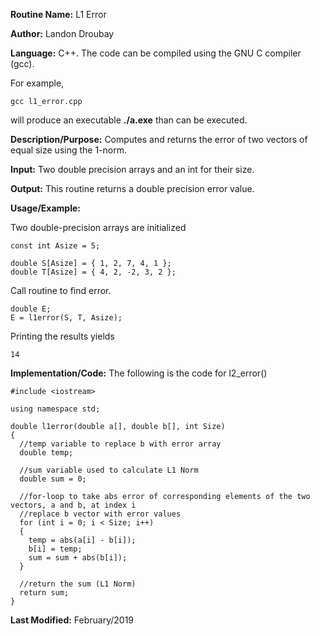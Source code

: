 **Routine Name:**           L1 Error

**Author:** Landon Droubay

**Language:** C++. The code can be compiled using the GNU C compiler (gcc).

For example,

    gcc l1_error.cpp

will produce an executable **./a.exe** than can be executed. 

**Description/Purpose:** Computes and returns the error of two vectors of equal size using the 1-norm.

**Input:** Two double precision arrays and an int for their size.

**Output:** This routine returns a double precision error value.

**Usage/Example:**

Two double-precision arrays are initialized

```c_cpp
const int Asize = 5;

double S[Asize] = { 1, 2, 7, 4, 1 };
double T[Asize] = { 4, 2, -2, 3, 2 };
```
Call routine to find error.

```c_cpp
double E;
E = l1error(S, T, Asize);
```

Printing the results yields

```c_cpp
14
```

**Implementation/Code:** The following is the code for l2_error()

```c_cpp
#include <iostream>

using namespace std;

double l1error(double a[], double b[], int Size)
{
  //temp variable to replace b with error array
  double temp;

  //sum variable used to calculate L1 Norm
  double sum = 0;

  //for-loop to take abs error of corresponding elements of the two vectors, a and b, at index i
  //replace b vector with error values
  for (int i = 0; i < Size; i++)
  {
    temp = abs(a[i] - b[i]);
    b[i] = temp;
    sum = sum + abs(b[i]);
  }

  //return the sum (L1 Norm)
  return sum;
}
```
**Last Modified:** February/2019


